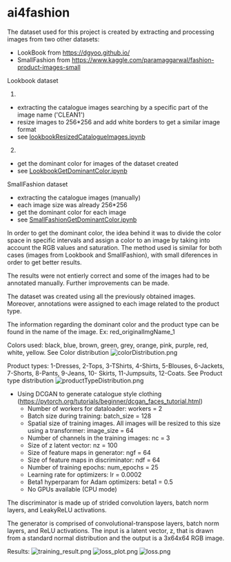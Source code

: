 # ai4fashion

The dataset used for this project is created by extracting and processing images from two other datasets:
   * LookBook from https://dgyoo.github.io/
   * SmallFashion from https://www.kaggle.com/paramaggarwal/fashion-product-images-small
   
Lookbook dataset 

1.
  - extracting the catalogue images searching by a specific part of the image name ('CLEAN1')
  - resize images to 256*256 and add white borders to get a similar image format
  - see [lookbookResizedCatalogueImages.ipynb](https://github.com/ami-lab/ai4fashion/blob/master/lookbookResizedCatalogueImages.ipynb)
2.
  - get the dominant color for images of the dataset created
  - see [LookbookGetDominantColor.ipynb](https://github.com/ami-lab/ai4fashion/blob/master/LookbookGetDominantColor.ipynb)
  
SmallFashion dataset
  - extracting the catalogue images (manually)
  - each image size was already 256*256
  - get the dominant color for each image
  - see [SmallFashionGetDominantColor.ipynb](https://github.com/ami-lab/ai4fashion/blob/master/SmallFashionGetDominantColor.ipynb)
  
In order to get the dominant color, the idea behind it was to divide the color space in specific intervals and assign a color to an image
by taking into account the RGB values and saturation.
The method used is similar for both cases (images from Lookbook and SmallFashion), with small diferences in order to get better results.

The results were not entierly correct and some of the images had to be annotated manually. Further improvements can be made.

The dataset was created using all the previously obtained images. Moreover, annotations were assigned to each image related to the product type.

The information regarding the dominant color and the product type can be found in the name of the image.
Ex: red_originalImgName_1

Colors used: black, blue, brown, green, grey, orange, pink, purple, red, white, yellow.
See Color distribution ![colorDistribution.png](https://github.com/ami-lab/ai4fashion/blob/master/results/colorDistribution.png)

Product types:
1-Dresses, 2-Tops, 3-TShirts, 4-Shirts, 5-Blouses, 6-Jackets, 7-Shorts, 8-Pants, 9-Jeans, 10- Skirts, 11-Jumpsuits, 12-Coats.
See Product type distribution ![productTypeDistribution.png](https://github.com/ami-lab/ai4fashion/blob/master/results/productTypeDistribution.png)


 * Using DCGAN to generate catalogue style clothing (https://pytorch.org/tutorials/beginner/dcgan_faces_tutorial.html)
      - Number of workers for dataloader: workers = 2
      - Batch size during training: batch_size = 128
      - Spatial size of training images. All images will be resized to this size using a transformer: image_size = 64
      - Number of channels in the training images: nc = 3
      - Size of z latent vector: nz = 100
      - Size of feature maps in generator: ngf = 64
      - Size of feature maps in discriminator: ndf = 64
      - Number of training epochs: num_epochs = 25
      - Learning rate for optimizers: lr = 0.0002
      - Beta1 hyperparam for Adam optimizers: beta1 = 0.5
      - No GPUs available (CPU mode)
      
The discriminator is made up of strided convolution layers, batch norm layers, and LeakyReLU activations.

The generator is comprised of convolutional-transpose layers, batch norm layers, and ReLU activations. The input is a latent vector, z, that is drawn from a standard normal distribution and the output is a 3x64x64 RGB image. 
      
 Results:
 ![training_result.png](https://github.com/ami-lab/ai4fashion/blob/master/results/training_result.png)
 ![loss_plot.png](https://github.com/ami-lab/ai4fashion/blob/master/results/loss_plot.png)
 ![loss.png](https://github.com/ami-lab/ai4fashion/blob/master/results/loss.png)
 
